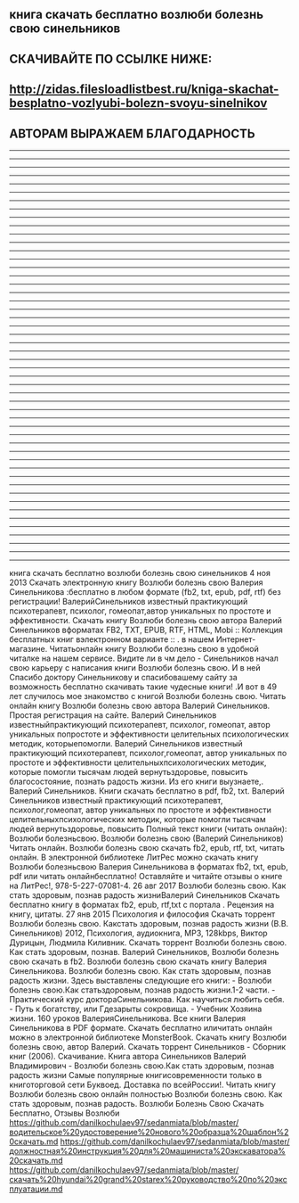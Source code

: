 книга скачать бесплатно возлюби болезнь свою синельников
--------------------------------------------------
СКАЧИВАЙТЕ ПО ССЫЛКЕ НИЖЕ:
--------------------------------------------------
http://zidas.filesloadlistbest.ru/kniga-skachat-besplatno-vozlyubi-bolezn-svoyu-sinelnikov
--------------------------------------------------
АВТОРАМ ВЫРАЖАЕМ БЛАГОДАРНОСТЬ
--------------------------------------------------
--------------------------------------------------
--------------------------------------------------
--------------------------------------------------
--------------------------------------------------
--------------------------------------------------
--------------------------------------------------
--------------------------------------------------
--------------------------------------------------
--------------------------------------------------
--------------------------------------------------
--------------------------------------------------
--------------------------------------------------
--------------------------------------------------
--------------------------------------------------
--------------------------------------------------
--------------------------------------------------
--------------------------------------------------
--------------------------------------------------
--------------------------------------------------
--------------------------------------------------
--------------------------------------------------
--------------------------------------------------
--------------------------------------------------
--------------------------------------------------
--------------------------------------------------
--------------------------------------------------
--------------------------------------------------
--------------------------------------------------
--------------------------------------------------
--------------------------------------------------
--------------------------------------------------
--------------------------------------------------
--------------------------------------------------
--------------------------------------------------
--------------------------------------------------
--------------------------------------------------
--------------------------------------------------
--------------------------------------------------
--------------------------------------------------
--------------------------------------------------
--------------------------------------------------
--------------------------------------------------
--------------------------------------------------
--------------------------------------------------
--------------------------------------------------
--------------------------------------------------
--------------------------------------------------
--------------------------------------------------
--------------------------------------------------
--------------------------------------------------
книга скачать бесплатно возлюби болезнь свою синельников 4 ноя 2013  Скачать электронную книгу Возлюби болезнь свою Валерия Синельникова :бесплатно в любом формате (fb2, txt, epub, pdf, rtf) без регистрации! ВалерийСинельников  известный практикующий психотерапевт, психолог, гомеопат,автор уникальных по простоте и эффективности. Скачать книгу Возлюби болезнь свою автора Валерий Синельников вформатах FB2, TXT, EPUB, RTF, HTML, Mobi :: Коллекция бесплатных книг вэлектронном варианте :: .  в нашем Интернет-магазине. Читатьонлайн книгу Возлюби болезнь свою в удобной читалке на нашем сервисе. Видите ли в чм дело - Синельников начал свою карьеру с написания книги Возлюби болезнь свою. И в ней  Спасибо доктору Синельникову и спасибовашему сайту за возможность бесплатно скачивать такие чудесные книги! .И вот в 49 лет случилось мое знакомство с книгой Возлюби болезнь свою. Читать онлайн книгу Возлюби болезнь свою автора Валерий Синельников. Простая регистрация на сайте. Валерий Синельников  известныйпрактикующий психотерапевт, психолог, гомеопат, автор уникальных попростоте и эффективности целительных психологических методик, которыепомогли. Валерий Синельников  известный практикующий психотерапевт, психолог,гомеопат, автор уникальных по простоте и эффективности целительныхпсихологических методик, которые помогли тысячам людей вернутьздоровье, повысить благосостояние, познать радость жизни. Из его книги выузнаете,. Валерий Синельников. Книги скачать бесплатно в pdf, fb2, txt. Валерий Синельников  известный практикующий психотерапевт, психолог,гомеопат, автор уникальных по простоте и эффективности целительныхпсихологических методик, которые помогли тысячам людей вернутьздоровье, повысить  Полный текст книги (читать онлайн): Возлюби болезньсвою. Возлюби болезнь свою (Валерий Синельников)  Читать онлайн. Возлюби болезнь свою скачать fb2, epub, rtf, txt, читать онлайн. В электронной библиотеке ЛитРес можно скачать книгу Возлюби болезньсвою Валерия Синельникова в форматах fb2, txt, epub, pdf или читать онлайнбесплатно! Оставляйте и читайте отзывы о книге на ЛитРес!, 978-5-227-07081-4. 26 авг 2017  Возлюби болезнь свою. Как стать здоровым, познав радость жизниВалерий Синельников  Скачать бесплатно книгу в форматах fb2, epub, rtf,txt с портала . Рецензия на книгу, цитаты.
27 янв 2015  Психология и философия  Скачать торрент Возлюби болезнь свою. Какстать здоровым, познав радость жизни (В.В. Синельников) 2012, Психология, аудиокнига, MP3, 128kbps, Виктор Дурицын, Людмила Киливник. Скачать торрент Возлюби болезнь свою. Как стать здоровым, познав. Валерий Синельников, Возлюби болезнь свою  скачать в fb2. Возлюби болезнь свою скачать книгу Валерия Синельникова. Возлюби болезнь свою. Как стать здоровым, познав радость жизни. Здесь выставлены следующие его книги: - Возлюби болезнь свою.Как статьздоровым, познав радость жизни.1-2 части. - Практический курс доктораСинельникова. Как научиться любить себя. - Путь к богатству, или Гдезарыты сокровища. - Учебник Хозяина жизни. 160 уроков ВалерияСинельникова. Все книги Валерия Синельникова в PDF формате. Скачать бесплатно иличитать онлайн можно в электронной библиотеке MonsterBook. Скачать книгу Возлюби болезнь свою, автор Валерий. Скачать торрент Синельников - Сборник книг (2006). Скачивание. Книга автора Синельников Валерий Владимирович - Возлюби болезнь свою.Как стать здоровым, познав радость жизни Самые популярные книгисовременности только в книготорговой сети Буквоед. Доставка по всейРоссии!. Читать книгу Возлюби болезнь свою онлайн полностью
Возлюби болезнь свою. Как стать здоровым, познав радость. Возлюби Болезнь Свою Скачать Бесплатно, Отзывы Возлюби
https://github.com/danilkochulaev97/sedanmiata/blob/master/водительское%20удостоверение%20нового%20образца%20шаблон%20скачать.md
https://github.com/danilkochulaev97/sedanmiata/blob/master/должностная%20инструкция%20для%20машиниста%20экскаватора%20скачать.md
https://github.com/danilkochulaev97/sedanmiata/blob/master/скачать%20hyundai%20grand%20starex%20руководство%20по%20эксплуатации.md